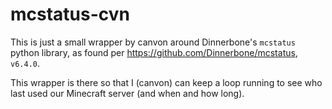 # mcstatus-cvn

This is just a small wrapper by canvon around Dinnerbone's `mcstatus`
python library, as found per <https://github.com/Dinnerbone/mcstatus>,
`v6.4.0`.

This wrapper is there so that I (canvon) can keep a loop running
to see who last used our Minecraft server (and when and how long).
